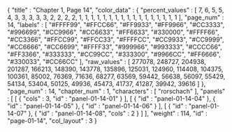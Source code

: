 {
  "title" : "Chapter 1, Page 14",
  "color_data" : {
    "percent_values" : [
      7,
      6,
      5,
      5,
      4,
      3,
      3,
      3,
      3,
      3,
      2,
      2,
      2,
      2,
      1,
      1,
      1,
      1,
      1,
      1,
      1,
      1,
      1,
      1,
      1,
      1,
      1,
      1,
      1,
      1,
      1
    ],
    "page_num" : 14,
    "labels" : [
      "#FFFF99",
      "#FFCC66",
      "#FF9933",
      "#FF9966",
      "#CC3333",
      "#996699",
      "#CC9966",
      "#CC6633",
      "#FF6633",
      "#330000",
      "#FFFF66",
      "#CC3366",
      "#FFCC99",
      "#FFCC33",
      "#FFFFCC",
      "#CC9933",
      "#CC9999",
      "#CC6666",
      "#CC6699",
      "#FFFF33",
      "#999966",
      "#993333",
      "#CCCC66",
      "#FF3366",
      "#333333",
      "#CC99CC",
      "#333300",
      "#9966CC",
      "#FF6666",
      "#330033",
      "#CC66CC"
    ],
    "raw_values" : [
      277078,
      248727,
      204938,
      201287,
      166213,
      148390,
      143778,
      135896,
      125031,
      124960,
      114408,
      104375,
      100361,
      85002,
      76369,
      71636,
      68277,
      63569,
      59442,
      56638,
      56097,
      55429,
      54134,
      53404,
      50125,
      49936,
      45473,
      41737,
      41287,
      39942,
      39616
    ]
  },
  "page_num" : 14,
  "chapter_num" : 1,
  "characters" : [
    "rorschach"
  ],
  "panels" : [
    [
      {
        "cols" : 3,
        "id" : "panel-01-14-01"
      }
    ],
    [
      {
        "id" : "panel-01-14-04"
      },
      {
        "id" : "panel-01-14-05"
      },
      {
        "id" : "panel-01-14-06"
      }
    ],
    [
      {
        "id" : "panel-01-14-07"
      },
      {
        "id" : "panel-01-14-08",
        "cols" : 2
      }
    ]
  ],
  "weight" : 114,
  "id" : "page-01-14",
  "col_layout" : 3
}

